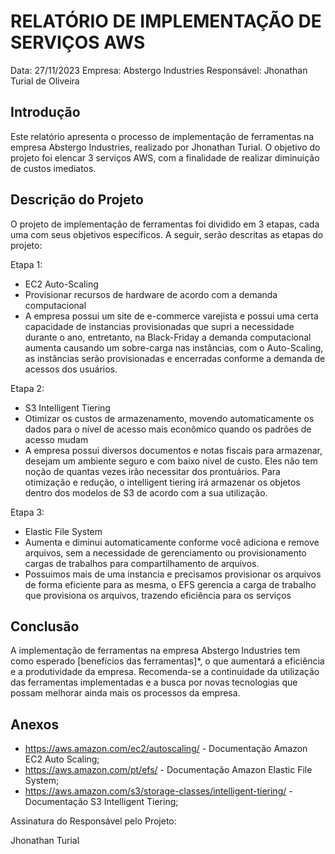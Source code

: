 # RELATÓRIO DE IMPLEMENTAÇÃO DE SERVIÇOS AWS

Data: 27/11/2023
Empresa: Abstergo Industries 
Responsável: Jhonathan Turial de Oliveira

## Introdução
Este relatório apresenta o processo de implementação de ferramentas na empresa Abstergo Industries, realizado por  Jhonathan Turial. O objetivo do projeto foi elencar 3 serviços AWS, com a finalidade de realizar diminuição de custos imediatos.

## Descrição do Projeto
O projeto de implementação de ferramentas foi dividido em 3 etapas, cada uma com seus objetivos específicos. A seguir, serão descritas as etapas do projeto:

Etapa 1: 
- EC2 Auto-Scaling
- Provisionar recursos de hardware de acordo com a demanda computacional
- A empresa possui um site de e-commerce varejista e possui uma certa capacidade de instancias provisionadas que supri a necessidade durante o ano, entretanto, na Black-Friday a demanda computacional aumenta causando um sobre-carga nas instâncias, com o Auto-Scaling, as instâncias serão provisionadas e encerradas conforme a demanda de acessos dos usuários.

Etapa 2: 
- S3 Intelligent Tiering
- Otimizar os custos de armazenamento, movendo automaticamente os dados para o nível de acesso mais econômico quando os padrões de acesso mudam
- A empresa possui diversos documentos e notas fiscais para armazenar, desejam um ambiente seguro e com baixo nível de custo. Eles não tem noção de quantas vezes irão necessitar dos prontuários. Para otimização e redução, o intelligent tiering irá armazenar os objetos dentro dos modelos de S3 de acordo com a sua utilização. 

Etapa 3: 
- Elastic File System
- Aumenta e diminui automaticamente conforme você adiciona e remove arquivos, sem a necessidade de gerenciamento ou provisionamento cargas de trabalhos para compartilhamento de arquivos.
- Possuimos mais de uma instancia e precisamos provisionar os arquivos de forma eficiente para as mesma, o EFS gerencia a carga de trabalho que provisiona os arquivos, trazendo eficiência para os serviços



## Conclusão
A implementação de ferramentas na empresa Abstergo Industries tem como esperado [benefícios das ferramentas]*, o que aumentará a eficiência e a produtividade da empresa. Recomenda-se a continuidade da utilização das ferramentas implementadas e a busca por novas tecnologias que possam melhorar ainda mais os processos da empresa.

## Anexos

- https://aws.amazon.com/ec2/autoscaling/ - Documentação Amazon EC2 Auto Scaling;
- https://aws.amazon.com/pt/efs/ - Documentação Amazon Elastic File System;
- https://aws.amazon.com/s3/storage-classes/intelligent-tiering/ - Documentação S3 Intelligent Tiering;


Assinatura do Responsável pelo Projeto:

Jhonathan Turial 
